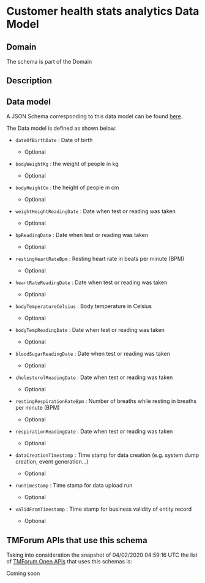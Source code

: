 # Customer health stats analytics Data Model

## Domain

The  schema is part of the  Domain

## Description



## Data model

A JSON Schema corresponding to this data model can be found
[here](https://github.com/tmforum-rand/schemas/blob/candidates/Analytics/CustomerHealthStatsAnalytics.schema.json).

The Data model is defined as shown below:

- `dateOfBirthDate` : Date of birth

  - Optional


- `bodyWeightKg` : the weight of people in kg

  - Optional


- `bodyHeightCm` : the height of people in cm

  - Optional


- `weightHeightReadingDate` : Date when test or reading was taken

  - Optional


- `bpReadingDate` : Date when test or reading was taken

  - Optional


- `restingHeartRateBpm` : Resting heart rate in beats per minute (BPM)

  - Optional


- `heartRateReadingDate` : Date when test or reading was taken

  - Optional


- `bodyTemperatureCelsius` : Body temperature in Celsius

  - Optional


- `bodyTempReadingDate` : Date when test or reading was taken

  - Optional


- `bloodSugarReadingDate` : Date when test or reading was taken

  - Optional


- `cholesterolReadingDate` : Date when test or reading was taken

  - Optional


- `restingRespirationRateBpm` : Number of breaths while resting in breaths per minute (BPM)

  - Optional


- `respirationReadingDate` : Date when test or reading was taken

  - Optional


- `dataCreationTimestamp` : Time stamp for data creation (e.g. system dump creation, event generation…)

  - Optional


- `runTimestamp` : Time stamp for data upload run

  - Optional


- `validFromTimestamp` : Time stamp for business validity of entity record

  - Optional






## TMForum APIs that use this schema

Taking into consideration the snapshot of 04/02/2020 04:59:16 UTC the list of [TMForum Open APIs](https://www.tmforum.org/open-apis/) that uses this schemas is:

Coming soon